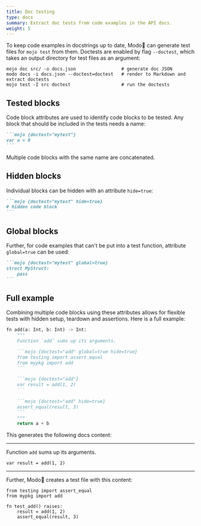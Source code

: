 ```yaml
---
title: Doc testing
type: docs
summary: Extract doc tests from code examples in the API docs.
weight: 5
---
```


To keep code examples in docstrings up to date, Modo🧯 can generate test files for `mojo test` from them.
Doctests are enabled by flag `--doctest`, which takes an output directory for test files as an argument:

```shell {class="no-wrap"}
mojo doc src/ -o docs.json                 # generate doc JSON
modo docs -i docs.json --doctest=doctest   # render to Markdown and extract doctests
mojo test -I src doctest                   # run the doctests
```

## Tested blocks

Code block attributes are used to identify code blocks to be tested.
Any block that should be included in the tests needs a name:

````markdown {class="no-wrap"}
```mojo {doctest="mytest"}
var a = 0
```
````

Multiple code blocks with the same name are concatenated.

## Hidden blocks

Individual blocks can be hidden with an attribute `hide=true`:

````markdown {class="no-wrap"}
```mojo {doctest="mytest" hide=true}
# hidden code block
```
````

## Global blocks

Further, for code examples that can't be put into a test function, attribute `global=true` can be used:

````markdown {class="no-wrap"}
```mojo {doctest="mytest" global=true}
struct MyStruct:
    pass
```
````

## Full example

Combining multiple code blocks using these attributes allows for flexible tests with hidden setup, teardown and assertions.
Here is a full example:

````python {class="no-wrap"}
fn add(a: Int, b: Int) -> Int:
    """
    Function `add` sums up its arguments.

    ```mojo {doctest="add" global=true hide=true}
    from testing import assert_equal
    from mypkg import add
    ```

    ```mojo {doctest="add"}
    var result = add(1, 2)
    ```
    
    ```mojo {doctest="add" hide=true}
    assert_equal(result, 3)
    ```
    """
    return a + b
````

This generates the following docs content:

----
Function `add` sums up its arguments.

```mojo {doctest="add"}
var result = add(1, 2)
```
----

Further, Modo🧯 creates a test file with this content:

```mojo
from testing import assert_equal
from mypkg import add

fn test_add() raises:
    result = add(1, 2)
    assert_equal(result, 3)
```
